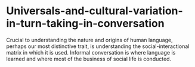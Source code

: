 # Universals-and-cultural-variation-in-turn-taking-in-conversation
Crucial to understanding the nature and origins of human language, perhaps our most distinctive trait, is understanding the social-interactional matrix in which it is used. Informal conversation is where language is learned and where most of the business of social life is conducted.
